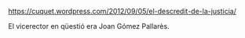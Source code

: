 https://cuquet.wordpress.com/2012/09/05/el-descredit-de-la-justicia/

El vicerector en qüestió era Joan Gómez Pallarès.
